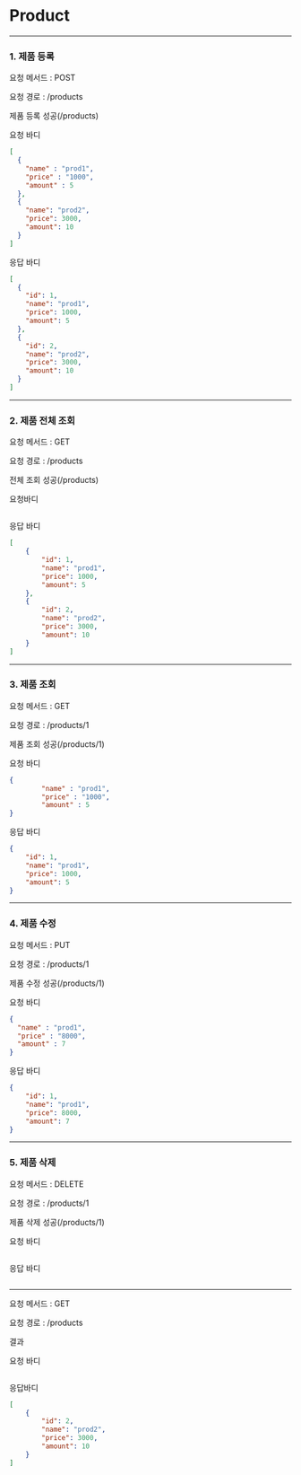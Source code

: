 # Product
***
### 1. 제품 등록

요청 메서드 : POST

요청 경로 : /products

제품 등록 성공(/products)


요청 바디
```JSON
[
  {
    "name" : "prod1",
    "price" : "1000",
    "amount" : 5
  },
  {
    "name": "prod2",
    "price": 3000,
    "amount": 10
  }
]

```

응답 바디
```JSON
[
  {
    "id": 1,
    "name": "prod1",
    "price": 1000,
    "amount": 5
  },
  {
    "id": 2,
    "name": "prod2",
    "price": 3000,
    "amount": 10
  }
]

```
***
### 2. 제품 전체 조회
요청 메서드 : GET

요청 경로 : /products

전체 조회 성공(/products)

요청바디
```JSON
```

응답 바디

```JSON
[
    {
        "id": 1,
        "name": "prod1",
        "price": 1000,
        "amount": 5
    },
    {
        "id": 2,
        "name": "prod2",
        "price": 3000,
        "amount": 10
    }
]
```

***
### 3. 제품 조회

요청 메서드 : GET

요청 경로 : /products/1

제품 조회 성공(/products/1)

요청 바디
```JSON
{
        "name" : "prod1",
        "price" : "1000",
        "amount" : 5
}
```

응답 바디
```JSON
{
    "id": 1,
    "name": "prod1",
    "price": 1000,
    "amount": 5
}
```
***
### 4. 제품 수정

요청 메서드 : PUT

요청 경로 : /products/1

제품 수정 성공(/products/1)

요청 바디
```JSON
{
  "name" : "prod1",
  "price" : "8000",
  "amount" : 7
}
```

응답 바디
```JSON
{
    "id": 1,
    "name": "prod1",
    "price": 8000,
    "amount": 7
}
```
***
### 5. 제품 삭제

요청 메서드 : DELETE

요청 경로 : /products/1

제품 삭제 성공(/products/1)

요청 바디
```JSON
```

응답 바디
```JSON
```
***
요청 메서드 : GET

요청 경로 : /products

결과 

요청 바디
```JSON
```
응답바디

```JSON
[
    {
        "id": 2,
        "name": "prod2",
        "price": 3000,
        "amount": 10
    }
]
```
